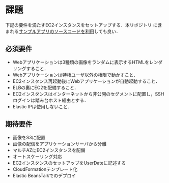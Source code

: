# 課題

下記の要件を満たすEC2インスタンスをセットアップする．本リポジトリ
に含まれる[サンプルアプリのソースコードを利用](USAGE.md)しても良い．

## 必須要件
 - Webアプリケーションは3種類の画像をランダムに表示するHTMLをレンダリングすること．
 - Webアプリケーションは特権ユーザ以外の権限で動かすこと．
 - EC2インスタンス再起動後にWebアプリケーションが自動起動すること．
 - ELBの裏にEC2を配備すること．
 - EC2インスタンスはインターネットから非公開のセグメントに配置し，SSHログインは踏み台ホスト経由とする．
 - Elastic IPは使用しないこと．

## 期待要件
 - 画像をS3に配置
 - 画像の配信をアプリケーションサーバから分離
 - マルチAZにEC2インスタンスを配備
 - オートスケーリング対応
 - EC2インスタンスのセットアップをUserDateに記述する
 - CloudFormationテンプレート化
 - Elastic BeansTalkでのデプロイ

